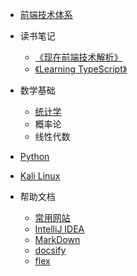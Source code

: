 * [前端技术体系](csii/Technology.md)

* 读书笔记
    * [《现在前端技术解析》](readlog/现在前端技术解析.md)
    * [《Learning TypeScript》](readlog/learningtypescript.md)
    
* 数学基础
    * [统计学](math/tongjixue.md)
    * 概率论
    * 线性代数
   
* [Python](python/home.md)

* [Kali Linux](kali/home.md)

* 帮助文档
    * [常用网站](help/utilweb.md)
    * [IntelliJ IDEA](help/intellijideahelp.md)
    * [MarkDown](help/markdownhelp.md)
    * [docsify](help/docsifyhelp.md)
    * [flex](help/flex.md)
